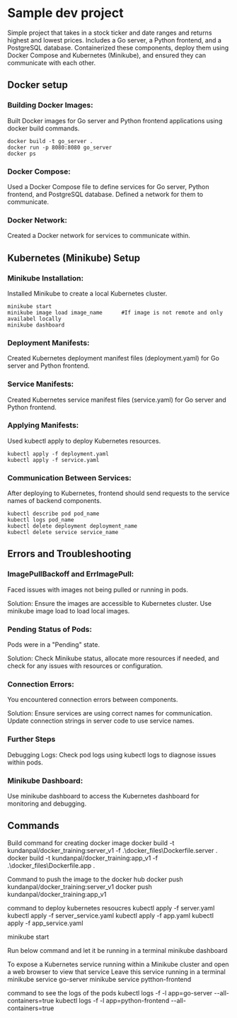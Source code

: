 # Sample dev project

Simple project that takes in a stock ticker and date ranges and returns highest and lowest prices. Includes a Go server, a Python frontend, and a PostgreSQL database. Containerized these components, deploy them using Docker Compose and Kubernetes (Minikube), and ensured they can communicate with each other.

## Docker setup
### Building Docker Images:
Built Docker images for Go server and Python frontend applications using docker build commands.
```
docker build -t go_server .
docker run -p 8080:8080 go_server
docker ps
```

### Docker Compose:
Used a Docker Compose file to define services for Go server, Python frontend, and PostgreSQL database. Defined a network for them to communicate.

### Docker Network:
Created a Docker network for services to communicate within.

## Kubernetes (Minikube) Setup
### Minikube Installation:
Installed Minikube to create a local Kubernetes cluster.

```
minikube start
minikube image load image_name      #If image is not remote and only availabel locally
minikube dashboard
```
### Deployment Manifests:
Created Kubernetes deployment manifest files (deployment.yaml) for Go server and Python frontend.

### Service Manifests:
Created Kubernetes service manifest files (service.yaml) for Go server and Python frontend.

### Applying Manifests:
Used kubectl apply to deploy Kubernetes resources.
```
kubectl apply -f deployment.yaml
kubectl apply -f service.yaml
```

### Communication Between Services:
After deploying to Kubernetes, frontend should send requests to the service names of backend components.
```kubectl get pods
kubectl describe pod pod_name
kubectl logs pod_name
kubectl delete deployment deployment_name
kubectl delete service service_name
```

## Errors and Troubleshooting
### ImagePullBackoff and ErrImagePull:
Faced issues with images not being pulled or running in pods.

Solution: Ensure the images are accessible to Kubernetes cluster. Use minikube image load to load local images.
### Pending Status of Pods:
Pods were in a "Pending" state.

Solution: Check Minikube status, allocate more resources if needed, and check for any issues with resources or configuration.
### Connection Errors:
You encountered connection errors between components.

Solution: Ensure services are using correct names for communication. Update connection strings in  server code to use service names.
### Further Steps
Debugging Logs:
Check pod logs using kubectl logs to diagnose issues within pods.

### Minikube Dashboard:
Use minikube dashboard to access the Kubernetes dashboard for monitoring and debugging.


## Commands

Build command for creating docker image
docker build -t kundanpal/docker_training:server_v1 -f .\docker_files\Dockerfile.server .
docker build -t kundanpal/docker_training:app_v1 -f .\docker_files\Dockerfile.app .

Command to push the image to the docker hub
docker push kundanpal/docker_training:server_v1
docker push kundanpal/docker_training:app_v1

command to deploy kubernetes resoucres
kubectl apply -f server.yaml
kubectl apply -f server_service.yaml
kubectl apply -f app.yaml
kubectl apply -f app_service.yaml

minikube start

Run below command and let it be running in a terminal
minikube dashboard



To expose a Kubernetes service running within a Minikube cluster and open a web browser to view that service
Leave this service running in a terminal
minikube service go-server
minikube service pytthon-frontend

command to see the logs of the pods
kubectl logs -f -l app=go-server --all-containers=true
kubectl logs -f -l app=python-frontend --all-containers=true
